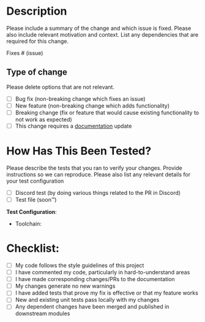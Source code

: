 # Description

Please include a summary of the change and which issue is fixed. Please also include relevant motivation and context. List any dependencies that are required for this change.

Fixes # (issue)

## Type of change

Please delete options that are not relevant.

- [ ] Bug fix (non-breaking change which fixes an issue)
- [ ] New feature (non-breaking change which adds functionality)
- [ ] Breaking change (fix or feature that would cause existing functionality to not work as expected)
- [ ] This change requires a [documentation](https://www.bentobot.xyz/commands) update

# How Has This Been Tested?

Please describe the tests that you ran to verify your changes. Provide instructions so we can reproduce. Please also list any relevant details for your test configuration

- [ ] Discord test (by doing various things related to the PR in Discord)
- [ ] Test file (soon™️)

**Test Configuration**:

- Toolchain:

# Checklist:

- [ ] My code follows the style guidelines of this project
- [ ] I have commented my code, particularly in hard-to-understand areas
- [ ] I have made corresponding changes/PRs to the documentation
- [ ] My changes generate no new warnings
- [ ] I have added tests that prove my fix is effective or that my feature works
- [ ] New and existing unit tests pass locally with my changes
- [ ] Any dependent changes have been merged and published in downstream modules
